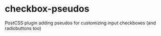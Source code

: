 # checkbox-pseudos
PostCSS plugin adding pseudos for customizing input checkboxes (and radiobuttons too)
